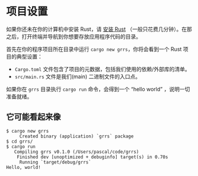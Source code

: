 # 项目设置

如果你还未在你的计算机中安装 Rust，请 [安装 Rust][install Rust] （一般只花费几分钟）。在那之后，打开终端并导航到你想要存放应用程序代码的目录。

[install Rust]: https://www.rust-lang.org/tools/install

首先在你的程序项目所在目录中运行 `cargo new grrs`，你将会看到一个 Rust 项目的典型设置：

- `Cargo.toml` 文件包含了项目的元数据，包括我们使用的依赖/外部库的清单。
- `src/main.rs` 文件是我们(main) 二进制文件的入口点。

如果你在 `grrs` 目录执行 `cargo run` 命令，会得到一个 “hello world” ，说明一切准备就绪。

## 它可能看起来像

```console
$ cargo new grrs
     Created binary (application) `grrs` package
$ cd grrs/
$ cargo run
   Compiling grrs v0.1.0 (/Users/pascal/code/grrs)
    Finished dev [unoptimized + debuginfo] target(s) in 0.70s
     Running `target/debug/grrs`
Hello, world!
```

